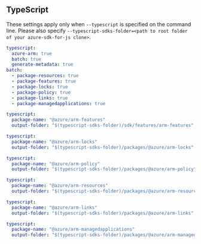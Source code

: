 ## TypeScript

These settings apply only when `--typescript` is specified on the command line.
Please also specify `--typescript-sdks-folder=<path to root folder of your azure-sdk-for-js clone>`.

```yaml $(typescript)
typescript:
  azure-arm: true
  batch: true
  generate-metadata: true
batch:
  - package-resources: true
  - package-features: true
  - package-locks: true
  - package-policy: true
  - package-links: true
  - package-managedapplications: true
```

```yaml $(typescript) && $(package-features)
typescript:
  package-name: "@azure/arm-features"
  output-folder: "$(typescript-sdks-folder)/sdk/features/arm-features"
```

```yaml $(typescript) && $(package-locks)
typescript:
  package-name: "@azure/arm-locks"
  output-folder: "$(typescript-sdks-folder)/packages/@azure/arm-locks"
```

```yaml $(typescript) && $(package-policy)
typescript:
  package-name: "@azure/arm-policy"
  output-folder: "$(typescript-sdks-folder)/packages/@azure/arm-policy"
```

```yaml $(typescript) && $(package-resources)
typescript:
  package-name: "@azure/arm-resources"
  output-folder: "$(typescript-sdks-folder)/packages/@azure/arm-resources"
```

```yaml $(typescript) && $(package-links)
typescript:
  package-name: "@azure/arm-links"
  output-folder: "$(typescript-sdks-folder)/packages/@azure/arm-links"
```

```yaml $(typescript) && $(package-managedapplications)
typescript:
  package-name: "@azure/arm-managedapplications"
  output-folder: "$(typescript-sdks-folder)/packages/@azure/arm-managedapplications"
```
